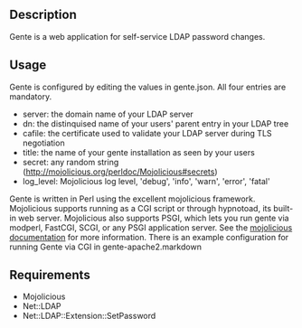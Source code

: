 ## Description
Gente is a web application for self-service LDAP password changes.

## Usage
Gente is configured by editing the values in gente.json. All four entries are mandatory.

  * server: the domain name of your LDAP server 
  * dn: the distinquised name of your users' parent entry in your LDAP tree
  * cafile: the certificate used to validate your LDAP server during TLS negotiation
  * title: the name of your gente installation as seen by your users
  * secret: any random string (http://mojolicious.org/perldoc/Mojolicious#secrets)
  * log_level: Mojolicious log level, 'debug', 'info', 'warn', 'error', 'fatal'

Gente is written in Perl using the excellent mojolicious framework. Mojolicious supports running as a CGI script or through hypnotoad, its built-in web server. Mojolicious also supports PSGI, which lets you run gente via modperl, FastCGI, SCGI, or any PSGI application server. See the [mojolicious documentation](http://mojolicio.us/perldoc) for more information. There is an example configuration for running Gente via CGI in gente-apache2.markdown

## Requirements
  * Mojolicious
  * Net::LDAP
  * Net::LDAP::Extension::SetPassword
